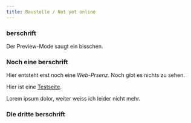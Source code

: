 ```yaml
---
title: Baustelle / Not yet online
---
```


### berschrift

Der Preview-Mode saugt ein bisschen.


### Noch eine berschrift


Hier entsteht erst noch eine *Web-Prsenz*. Noch gibt es nichts zu sehen.

Hier ist eine [Testseite][test].

Lorem ipsum dolor, weiter weiss ich leider nicht mehr.

  [test]: test.html

### Die dritte berschrift


